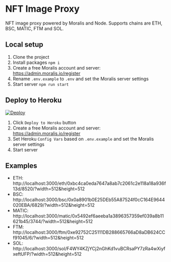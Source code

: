 # NFT Image Proxy

NFT image proxy powered by Moralis and Node. Supports chains are ETH, BSC, MATIC, FTM and SOL.

## Local setup

1. Clone the project
1. Install packages `npm i`
1. Create a free Moralis account and server: https://admin.moralis.io/register
1. Rename `.env.example` to `.env` and set the Moralis server settings
1. Start server `npm run start` 

## Deploy to Heroku

[![Deploy](https://www.herokucdn.com/deploy/button.svg)](https://heroku.com/deploy)

1. Click `Deploy to Heroku` button
1. Create a free Moralis account and server: https://admin.moralis.io/register
1. Set Heroku `Config Vars` based on `.env.example` and set the Moralis server settings
1. Start server

## Examples

- ETH: http://localhost:3000/eth/0xbc4ca0eda7647a8ab7c2061c2e118a18a936f13d/8520/?width=512&height=512
- BSC: http://localhost:3000/bsc/0x0a8901b0E25DEb55A87524f0cC164E9644020EBA/6829/?width=512&height=512
- MATIC: http://localhost:3000/matic/0x5492ef6aeeba1a3896357359ef039a8b11621b45/3744/?width=512&height=512
- FTM: http://localhost:3000/ftm/0xe92752C25111DB288665766aD8aDB624CCf91045/6/?width=512&height=512
- SOL: http://localhost:3000/sol/F4WY4KZjYCj2nGhKd1vuBCRsaPY7zRa4wXiyfxeftUFP/?width=512&height=512